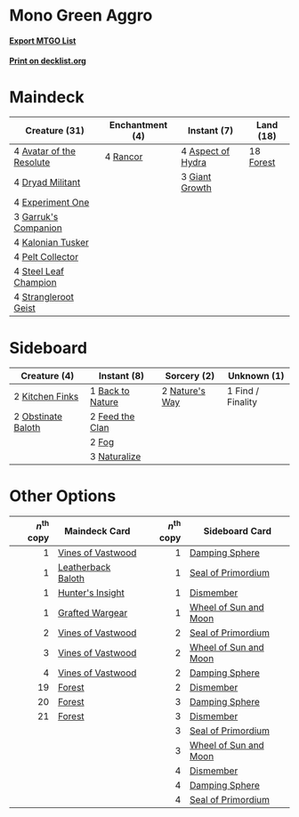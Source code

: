 # Mono Green Aggro

#### [Export MTGO List](../collection/Mono%20Green%20Aggro/Mono%20Green%20Aggro.txt)
#### [Print on decklist.org](http://decklist.org/?deckmain=4%09Aspect%20of%20Hydra%0A4%09Avatar%20of%20the%20Resolute%0A4%09Dryad%20Militant%0A4%09Experiment%20One%0A18%09Forest%0A3%09Garruk's%20Companion%0A3%09Giant%20Growth%0A4%09Kalonian%20Tusker%0A4%09Pelt%20Collector%0A4%09Rancor%0A4%09Steel%20Leaf%20Champion%0A4%09Strangleroot%20Geist&deckside=1%09Back%20to%20Nature%0A2%09Feed%20the%20Clan%0A1%09Find%20/%20Finality%0A2%09Fog%0A2%09Kitchen%20Finks%0A3%09Naturalize%0A2%09Nature's%20Way%0A2%09Obstinate%20Baloth)
# Maindeck

|                                           Creature (31)                                           |                                  Enchantment (4)                                  |                                        Instant (7)                                         |                                     Land (18)                                      |
|---------------------------------------------------------------------------------------------------|-----------------------------------------------------------------------------------|--------------------------------------------------------------------------------------------|------------------------------------------------------------------------------------|
|4 [Avatar of the Resolute](http://gatherer.wizards.com/Pages/Card/Details.aspx?multiverseid=394503)|4 [Rancor](http://gatherer.wizards.com/Pages/Card/Details.aspx?multiverseid=442175)|4 [Aspect of Hydra](http://gatherer.wizards.com/Pages/Card/Details.aspx?multiverseid=378489)|18 [Forest](http://gatherer.wizards.com/Pages/Card/Details.aspx?multiverseid=439860)|
|4 [Dryad Militant](http://gatherer.wizards.com/Pages/Card/Details.aspx?multiverseid=456369)        |                                                                                   |3 [Giant Growth](http://gatherer.wizards.com/Pages/Card/Details.aspx?multiverseid=129568)   |                                                                                    |
|4 [Experiment One](http://gatherer.wizards.com/Pages/Card/Details.aspx?multiverseid=405219)        |                                                                                   |                                                                                            |                                                                                    |
|3 [Garruk's Companion](http://gatherer.wizards.com/Pages/Card/Details.aspx?multiverseid=205025)    |                                                                                   |                                                                                            |                                                                                    |
|4 [Kalonian Tusker](http://gatherer.wizards.com/Pages/Card/Details.aspx?multiverseid=370700)       |                                                                                   |                                                                                            |                                                                                    |
|4 [Pelt Collector](http://gatherer.wizards.com/Pages/Card/Details.aspx?multiverseid=452891)        |                                                                                   |                                                                                            |                                                                                    |
|4 [Steel Leaf Champion](http://gatherer.wizards.com/Pages/Card/Details.aspx?multiverseid=443070)   |                                                                                   |                                                                                            |                                                                                    |
|4 [Strangleroot Geist](http://gatherer.wizards.com/Pages/Card/Details.aspx?multiverseid=262671)    |                                                                                   |                                                                                            |                                                                                    |


# Sideboard

|                                        Creature (4)                                         |                                        Instant (8)                                        |                                       Sorcery (2)                                       |   Unknown (1)   |
|---------------------------------------------------------------------------------------------|-------------------------------------------------------------------------------------------|-----------------------------------------------------------------------------------------|-----------------|
|2 [Kitchen Finks](http://gatherer.wizards.com/Pages/Card/Details.aspx?multiverseid=370458)   |1 [Back to Nature](http://gatherer.wizards.com/Pages/Card/Details.aspx?multiverseid=208284)|2 [Nature's Way](http://gatherer.wizards.com/Pages/Card/Details.aspx?multiverseid=442756)|1 Find / Finality|
|2 [Obstinate Baloth](http://gatherer.wizards.com/Pages/Card/Details.aspx?multiverseid=438745)|2 [Feed the Clan](http://gatherer.wizards.com/Pages/Card/Details.aspx?multiverseid=386535) |                                                                                         |                 |
|                                                                                             |2 [Fog](http://gatherer.wizards.com/Pages/Card/Details.aspx?multiverseid=746)              |                                                                                         |                 |
|                                                                                             |3 [Naturalize](http://gatherer.wizards.com/Pages/Card/Details.aspx?multiverseid=129656)    |                                                                                         |                 |


# Other Options

|*n*<sup>th</sup> copy|                                        Maindeck Card                                        |*n*<sup>th</sup> copy|                                         Sideboard Card                                         |
|--------------------:|---------------------------------------------------------------------------------------------|--------------------:|------------------------------------------------------------------------------------------------|
|                    1|[Vines of Vastwood](http://gatherer.wizards.com/Pages/Card/Details.aspx?multiverseid=397747) |                    1|[Damping Sphere](http://gatherer.wizards.com/Pages/Card/Details.aspx?multiverseid=443101)       |
|                    1|[Leatherback Baloth](http://gatherer.wizards.com/Pages/Card/Details.aspx?multiverseid=197856)|                    1|[Seal of Primordium](http://gatherer.wizards.com/Pages/Card/Details.aspx?multiverseid=425960)   |
|                    1|[Hunter's Insight](http://gatherer.wizards.com/Pages/Card/Details.aspx?multiverseid=220291)  |                    1|[Dismember](http://gatherer.wizards.com/Pages/Card/Details.aspx?multiverseid=382182)            |
|                    1|[Grafted Wargear](http://gatherer.wizards.com/Pages/Card/Details.aspx?multiverseid=50927)    |                    1|[Wheel of Sun and Moon](http://gatherer.wizards.com/Pages/Card/Details.aspx?multiverseid=146740)|
|                    2|[Vines of Vastwood](http://gatherer.wizards.com/Pages/Card/Details.aspx?multiverseid=397747) |                    2|[Seal of Primordium](http://gatherer.wizards.com/Pages/Card/Details.aspx?multiverseid=425960)   |
|                    3|[Vines of Vastwood](http://gatherer.wizards.com/Pages/Card/Details.aspx?multiverseid=397747) |                    2|[Wheel of Sun and Moon](http://gatherer.wizards.com/Pages/Card/Details.aspx?multiverseid=146740)|
|                    4|[Vines of Vastwood](http://gatherer.wizards.com/Pages/Card/Details.aspx?multiverseid=397747) |                    2|[Damping Sphere](http://gatherer.wizards.com/Pages/Card/Details.aspx?multiverseid=443101)       |
|                   19|[Forest](http://gatherer.wizards.com/Pages/Card/Details.aspx?multiverseid=439860)            |                    2|[Dismember](http://gatherer.wizards.com/Pages/Card/Details.aspx?multiverseid=382182)            |
|                   20|[Forest](http://gatherer.wizards.com/Pages/Card/Details.aspx?multiverseid=439860)            |                    3|[Damping Sphere](http://gatherer.wizards.com/Pages/Card/Details.aspx?multiverseid=443101)       |
|                   21|[Forest](http://gatherer.wizards.com/Pages/Card/Details.aspx?multiverseid=439860)            |                    3|[Dismember](http://gatherer.wizards.com/Pages/Card/Details.aspx?multiverseid=382182)            |
|                     |                                                                                             |                    3|[Seal of Primordium](http://gatherer.wizards.com/Pages/Card/Details.aspx?multiverseid=425960)   |
|                     |                                                                                             |                    3|[Wheel of Sun and Moon](http://gatherer.wizards.com/Pages/Card/Details.aspx?multiverseid=146740)|
|                     |                                                                                             |                    4|[Dismember](http://gatherer.wizards.com/Pages/Card/Details.aspx?multiverseid=382182)            |
|                     |                                                                                             |                    4|[Damping Sphere](http://gatherer.wizards.com/Pages/Card/Details.aspx?multiverseid=443101)       |
|                     |                                                                                             |                    4|[Seal of Primordium](http://gatherer.wizards.com/Pages/Card/Details.aspx?multiverseid=425960)   |

